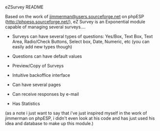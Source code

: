 eZSurvey README

Based on the work of jimmerman@users.sourceforge.net on phpESP (http://phpesp.sourceforge.net/),
eZ Survey is an Exponential module capable of managing several surveys....

* Surveys can have several types of questions: Yes/Box, Text Box, Text Area, Radio/Check Buttons, 
Select box, Date, Numeric, etc (you can easily add new types though)

* Questions can have default values

* Preview/Copy of Surveys

* Intuitive backoffice interface

* Can have several pages

* Can receive responses by e-mail

* Has Statistics

(as a note i just want to say that i've just inspired myself in the work of jimmerman on phpESP, 
i didn't even look at his code and has just used his idea and database to make up this module.)
